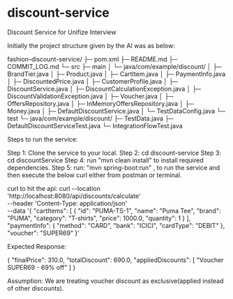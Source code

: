 # discount-service
Discount Service for Unifize Interview

Initially the project structure given by the AI was as below:

fashion-discount-service/
├─ pom.xml
├─ README.md
├─ COMMIT_LOG.md
└─ src
   ├─ main
   │  └─ java/com/example/discount/
   │     ├─ BrandTier.java
   │     ├─ Product.java
   │     ├─ CartItem.java
   │     ├─ PaymentInfo.java
   │     ├─ DiscountedPrice.java
   │     ├─ CustomerProfile.java
   │     ├─ DiscountService.java
   │     ├─ DiscountCalculationException.java
   │     ├─ DiscountValidationException.java
   │     ├─ Voucher.java
   │     ├─ OffersRepository.java
   │     ├─ InMemoryOffersRepository.java
   │     ├─ Money.java
   │     ├─ DefaultDiscountService.java
   │     └─ TestDataConfig.java
   └─ test
      └─ java/com/example/discount/
         ├─ TestData.java
         ├─ DefaultDiscountServiceTest.java
         └─ IntegrationFlowTest.java

Steps to run the service:

Step 1: Clone the service to your local.
Step 2: cd discount-service
Step 3: cd discountService
Step 4: run "mvn clean install" to install required dependencies.
Step 5: run: "mvn spring-boot:run" , to run the service
and then execute the below curl either from postman or terminal.

curl to hit the api:
curl --location 'http://localhost:8080/api/discounts/calculate' \
--header 'Content-Type: application/json' \
--data '{
  "cartItems": [
    {
      "id": "PUMA-TS-1",
      "name": "Puma Tee",
      "brand": "PUMA",
      "category": "T-shirts",
      "price": 1000.0,
      "quantity": 1
    }
  ],
  "paymentInfo": {
    "method": "CARD",
    "bank": "ICICI",
    "cardType": "DEBIT"
  },
  "voucher": "SUPER69"
}'

Expected Response:

{
  "finalPrice": 310.0,
  "totalDiscount": 690.0,
  "appliedDiscounts": [
    "Voucher SUPER69 - 69% off"
  ]
}

Assumption: We are treating voucher discount as exclusive(applied instead of other discounts).

